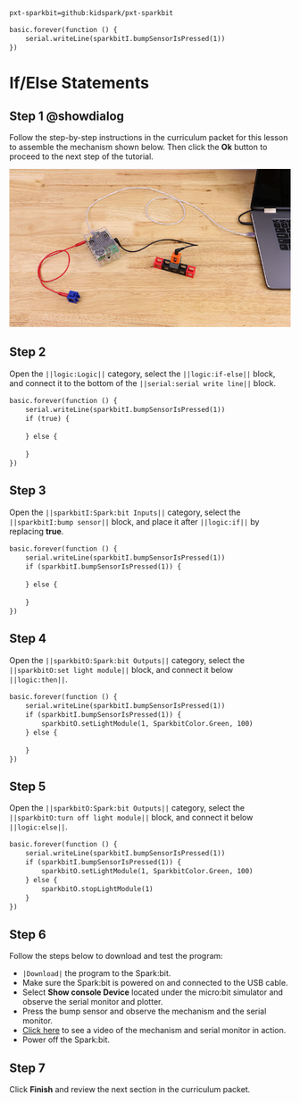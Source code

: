 ```package
pxt-sparkbit=github:kidspark/pxt-sparkbit
```

```template
basic.forever(function () {
    serial.writeLine(sparkbitI.bumpSensorIsPressed(1))
})
```

# If/Else Statements

## Step 1 @showdialog

Follow the step-by-step instructions in the curriculum packet for this lesson to assemble the mechanism shown below. Then click the **Ok** button to proceed to the next step of the tutorial.

![if-else-statements-1](https://raw.githubusercontent.com/KidSpark/tutorials/master/assets/2-3-if-else-statements-1.png)

## Step 2

Open the ``||logic:Logic||`` category, select the ``||logic:if-else||`` block, and connect it to the bottom of the ``||serial:serial write line||`` block.

```blocks
basic.forever(function () {
    serial.writeLine(sparkbitI.bumpSensorIsPressed(1))
    if (true) {
    	
    } else {
    	
    }
})
```

## Step 3

Open the ``||sparkbitI:Spark:bit Inputs||`` category, select the ``||sparkbitI:bump sensor||`` block, and place it after ``||logic:if||`` by replacing **true**.

```blocks
basic.forever(function () {
    serial.writeLine(sparkbitI.bumpSensorIsPressed(1))
    if (sparkbitI.bumpSensorIsPressed(1)) {
    	
    } else {
    	
    }
})
```

## Step 4

Open the ``||sparkbitO:Spark:bit Outputs||`` category, select the ``||sparkbitO:set light module||`` block, and connect it below ``||logic:then||``.

```blocks
basic.forever(function () {
    serial.writeLine(sparkbitI.bumpSensorIsPressed(1))
    if (sparkbitI.bumpSensorIsPressed(1)) {
        sparkbitO.setLightModule(1, SparkbitColor.Green, 100)
    } else {
    	
    }
})
```

## Step 5

Open the ``||sparkbitO:Spark:bit Outputs||`` category, select the ``||sparkbitO:turn off light module||`` block, and connect it below ``||logic:else||``.

```blocks
basic.forever(function () {
    serial.writeLine(sparkbitI.bumpSensorIsPressed(1))
    if (sparkbitI.bumpSensorIsPressed(1)) {
        sparkbitO.setLightModule(1, SparkbitColor.Green, 100)
    } else {
        sparkbitO.stopLightModule(1)
    }
})
```
## Step 6

Follow the steps below to download and test the program:
* ``|Download|`` the program to the Spark:bit.
* Make sure the Spark:bit is powered on and connected to the USB cable.
* Select **Show console Device** located under the micro:bit simulator and observe the serial monitor and plotter.
* Press the bump sensor and observe the mechanism and the serial monitor.
* [Click here](https://youtu.be/CotPU4GNHZQ) to see a video of the mechanism and serial monitor in action.
* Power off the Spark:bit.

## Step 7

Click **Finish** and review the next section in the curriculum packet.
